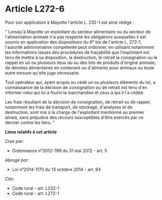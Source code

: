 # Article L272-6

Pour son application à Mayotte l'article L. 232-1 est ainsi rédigé : 

" Lorsqu'à Mayotte un exploitant du secteur alimentaire ou du secteur de l'alimentation animale n'a pas respecté les
obligations auxquelles il est soumis en application des dispositions du 6° bis de l'article L. 272-1, l'autorité
administrative compétente peut ordonner, en utilisant notamment les informations issues des procédures de traçabilité que
l'exploitant est tenu de mettre à sa disposition, la destruction, le retrait la consignation ou le rappel en un ou plusieurs
lieux du ou des lots de produits d'origine animale, de denrées alimentaires en contenant ou d'aliments pour animaux ou toute
autre mesure qu'elle juge nécessaire. 

Tout opérateur qui, ayant acquis ou cédé un ou plusieurs éléments du lot, a connaissance de la décision de consignation ou de
retrait est tenu d'en informer celui qui lui a fourni la marchandise et ceux à qui il l'a cédée. 

Les frais résultant de la décision de consignation, de retrait ou de rappel, notamment les frais de transport, de stockage,
d'analyses et de destruction, sont mis à la charge de l'exploitant mentionné au premier alinéa, sans préjudice des recours
susceptibles d'être exercés par ce dernier contre les tiers. "

**Liens relatifs à cet article**

_Créé par_:

  - Ordonnance n°2012-789 du 31 mai 2012 - art. 5

_Abrogé par_:

  - Loi n°2014-1170 du 13 octobre 2014 - art. 84

_Cite_:

  - Code rural - art. L232-1
  - Code rural - art. L272-1
